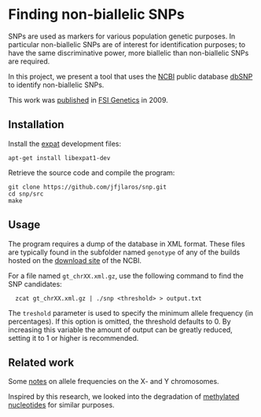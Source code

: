 # Finding non-biallelic SNPs
SNPs are used as markers for various population genetic purposes. In particular
non-biallelic SNPs are of interest for identification purposes; to have the
same discriminative power, more biallelic than non-biallelic SNPs are required.

In this project, we present a tool that uses the
[NCBI](http://www.ncbi.nlm.nih.gov/) public database
[dbSNP](https://www.ncbi.nlm.nih.gov/projects/SNP/) to identify non-biallelic
SNPs.

This work was [published](https://www.ncbi.nlm.nih.gov/pubmed/19647708) in
[FSI Genetics](http://www.fsigenetics.com/) in 2009.


## Installation
Install the [expat](http://expat.sourceforge.net/) development files:

    apt-get install libexpat1-dev

Retrieve the source code and compile the program:

    git clone https://github.com/jfjlaros/snp.git
    cd snp/src
    make


## Usage
The program requires a dump of the database in XML format. These files are
typically found in the subfolder named `genotype` of any of the builds hosted
on the [download site](https://ftp.ncbi.nih.gov/snp/organisms/) of the NCBI.

For a file named `gt_chrXX.xml.gz`, use the following command to find the SNP
candidates:

      zcat gt_chrXX.xml.gz | ./snp <threshold> > output.txt

The `treshold` parameter is used to specify the minimum allele frequency (in
percentages). If this option is omitted, the threshold defaults to 0. By
increasing this variable the amount of output can be greatly reduced, setting
it to 1 or higher is recommended.


## Related work
Some [notes](dbsnp_allele_frequency.md) on allele frequencies on the X- and
Y chromosomes.

Inspired by this research, we looked into the degradation of
[methylated nucleotides](https://github.com/jfjlaros/cpg) for similar purposes.
